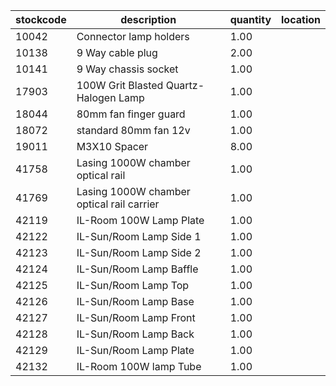 |stockcode|description|quantity|location|
|---------|-----------|--------|--------|
|10042|Connector lamp holders|1.00||
|10138|9 Way cable plug|2.00||
|10141|9  Way chassis socket|1.00||
|17903|100W Grit Blasted Quartz-Halogen Lamp|1.00||
|18044|80mm fan finger guard|1.00||
|18072|standard 80mm fan 12v|1.00||
|19011|M3X10 Spacer|8.00||
|41758|Lasing 1000W chamber optical rail|1.00||
|41769|Lasing 1000W chamber optical rail carrier|1.00||
|42119|IL-Room 100W Lamp Plate|1.00||
|42122|IL-Sun/Room Lamp Side 1|1.00||
|42123|IL-Sun/Room Lamp Side 2|1.00||
|42124|IL-Sun/Room Lamp Baffle|1.00||
|42125|IL-Sun/Room Lamp Top|1.00||
|42126|IL-Sun/Room Lamp Base|1.00||
|42127|IL-Sun/Room Lamp Front|1.00||
|42128|IL-Sun/Room Lamp Back|1.00||
|42129|IL-Sun/Room Lamp Plate|1.00||
|42132|IL-Room 100W lamp Tube|1.00||
